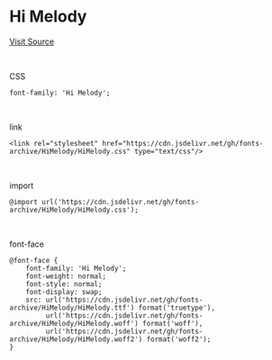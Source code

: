 # Hi Melody

[Visit Source](https://fonts.google.com/specimen/Hi+Melody?subset=korean&noto.script=Kore&preview.text=%ED%95%9C%EA%B8%80&preview.text_type=custom)

&nbsp;

CSS

```
font-family: 'Hi Melody';
```

&nbsp;

link

```
<link rel="stylesheet" href="https://cdn.jsdelivr.net/gh/fonts-archive/HiMelody/HiMelody.css" type="text/css"/>
```

&nbsp;

import

```
@import url('https://cdn.jsdelivr.net/gh/fonts-archive/HiMelody/HiMelody.css');
```

&nbsp;

font-face

```
@font-face {
    font-family: 'Hi Melody';
    font-weight: normal;
    font-style: normal;
    font-display: swap;
    src: url('https://cdn.jsdelivr.net/gh/fonts-archive/HiMelody/HiMelody.ttf') format('truetype'),
         url('https://cdn.jsdelivr.net/gh/fonts-archive/HiMelody/HiMelody.woff') format('woff'),
         url('https://cdn.jsdelivr.net/gh/fonts-archive/HiMelody/HiMelody.woff2') format('woff2');
}
```
